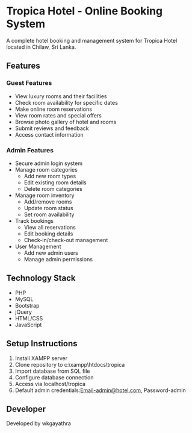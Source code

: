 # Tropica Hotel - Online Booking System

A complete hotel booking and management system for Tropica Hotel located in Chilaw, Sri Lanka.

## Features

### Guest Features

- View luxury rooms and their facilities
- Check room availability for specific dates
- Make online room reservations
- View room rates and special offers
- Browse photo gallery of hotel and rooms
- Submit reviews and feedback
- Access contact information

### Admin Features

- Secure admin login system
- Manage room categories
  - Add new room types
  - Edit existing room details
  - Delete room categories
- Manage room inventory
  - Add/remove rooms
  - Update room status
  - Set room availability
- Track bookings
  - View all reservations
  - Edit booking details
  - Check-in/check-out management
- User Management
  - Add new admin users
  - Manage admin permissions

## Technology Stack

- PHP
- MySQL
- Bootstrap
- jQuery
- HTML/CSS
- JavaScript

## Setup Instructions

1. Install XAMPP server
2. Clone repository to c:\xampp\htdocs\tropica
3. Import database from SQL file
4. Configure database connection
5. Access via localhost/tropica
6. Default admin credentials:Email-admin@hotel.com, Password-admin

## Developer

Developed by wkgayathra
